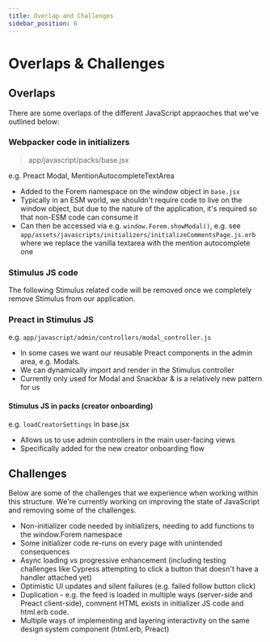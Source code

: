 ```yaml
---
title: Overlap and Challenges
sidebar_position: 6
---
```


# Overlaps & Challenges

## Overlaps

There are some overlaps of the different JavaScript appraoches that we've outlined below:

### Webpacker code in initializers

> app/javascript/packs/base.jsx

e.g. Preact Modal, MentionAutocompleteTextArea

- Added to the Forem namespace on the window object in `base.jsx`
- Typically in an ESM world, we shouldn't require code to live on the window object, but due to the nature of the application, it's required so that non-ESM code can consume it
- Can then be accessed via e.g. `window.Forem.showModal()`, e.g. see `app/assets/javascripts/initializers/initializeCommentsPage.js.erb` where we replace the vanilla textarea with the mention autocomplete one

### Stimulus JS code

The following Stimulus related code will be removed once we completely remove Stimulus from our application.

### Preact in Stimulus JS
e.g. `app/javascript/admin/controllers/modal_controller.js`

- In some cases we want our reusable Preact components in the admin area, e.g. Modals.
- We can dynamically import and render in the Stimulus controller
- Currently only used for Modal and Snackbar & is a relatively new pattern for us

#### Stimulus JS in packs (creator onboarding)
e.g. `loadCreatorSettings` in base.jsx

- Allows us to use admin controllers in the main user-facing views
- Specifically added for the new creator onboarding flow

## Challenges

Below are some of the challenges that we experience when working within this structure. We're currently working on improving the state of JavaScript and removing some of the challenges.

- Non-initializer code needed by initializers, needing to add functions to the window.Forem namespace
- Some initializer code re-runs on every page with unintended consequences
- Async loading vs progressive enhancement (including testing challenges like Cypress attempting to click a button that doesn't have a handler attached yet)
- Optimistic UI updates and silent failures (e.g. failed follow button click)
- Duplication - e.g. the feed is loaded in multiple ways (server-side and Preact client-side), comment HTML exists in initializer JS code and html.erb code.
- Multiple ways of implementing and layering interactivity on the same design system component (html.erb, Preact)